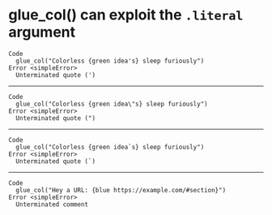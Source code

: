 # glue_col() can exploit the `.literal` argument

    Code
      glue_col("Colorless {green idea's} sleep furiously")
    Error <simpleError>
      Unterminated quote (')

---

    Code
      glue_col("Colorless {green idea\"s} sleep furiously")
    Error <simpleError>
      Unterminated quote (")

---

    Code
      glue_col("Colorless {green idea`s} sleep furiously")
    Error <simpleError>
      Unterminated quote (`)

---

    Code
      glue_col("Hey a URL: {blue https://example.com/#section}")
    Error <simpleError>
      Unterminated comment

